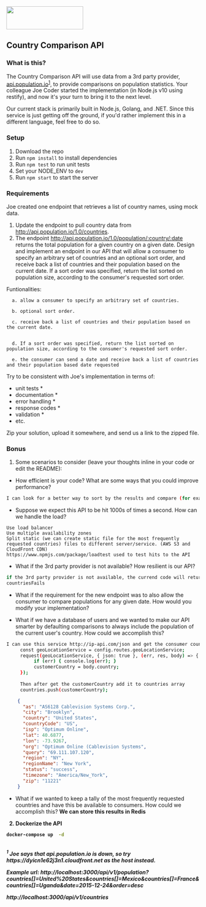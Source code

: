 <img src="atom.png"  width="200" height="60">

## Country Comparison API

### What is this?

The Country Comparison API will use data from a 3rd party provider, [api.population.io](http://api.population.io)<sup>[1](#footnote1)</sup>, to provide comparisons on population statistics.  Your colleague Joe Coder started the implementation (in Node.js v10 using restify), and now it's your turn to bring it to the next level.  

Our current stack is primarily built in Node.js, Golang, and .NET.  Since this service is just getting off the ground, if you'd rather implement this in a different language, feel free to do so.

### Setup

1. Download the repo
2. Run `npm install` to install dependencies
3. Run `npm test` to run unit tests
4. Set your NODE_ENV to `dev`
5. Run `npm start` to start the server

### Requirements

Joe created one endpoint that retrieves a list of country names, using mock data.

1. Update the endpoint to pull country data from http://api.population.io/1.0/countries.
2. The endpoint http://api.population.io/1.0/population/:country/:date returns the total population for a given country on a given date.  Design and implement an endpoint in our API that will allow a consumer to specify an arbitrary set of countries and an optional sort order, and receive back a list of countries and their population based on the current date.  If a sort order was specified, return the list sorted on population size, according to the consumer's requested sort order.

Funtionalities:

      a. allow a consumer to specify an arbitrary set of countries.
      
      b. optional sort order.
      
      c. receive back a list of countries and their population based on the current date.  
      
      
      d. If a sort order was specified, return the list sorted on population size, according to the consumer's requested sort order.
      
      e. the consumer can send a date and receive back a list of countries and their population based date requested


Try to be consistent with Joe's implementation in terms of:
* unit tests *
* documentation * 
* error handling *
* response codes *
* validation *
* etc.

Zip your solution, upload it somewhere, and send us a link to the zipped file.

### Bonus
1. Some scenarios to consider (leave your thoughts inline in your code or edit the README):
  * How efficient is your code?  What are some ways that you could improve performance?
  ```bash
  I can look for a better way to sort by the results and compare (for example).  
  ```
  * Suppose we expect this API to be hit 1000s of times a second.  How can we handle the load?
  ```
  Use load balancer
  Use multiple availability zones
  Split static (we can create static file for the most frequently requested countries) files to different server/service. (AWS S3 and CloudFront CDN)
  https://www.npmjs.com/package/loadtest used to test hits to the API
  ```
  
  * What if the 3rd party provider is not available?  How resilient is our API?
  ```bash
  if the 3rd party provider is not available, the currend code will return a proper message and the countries in 
  countriesFails
  ```
  * What if the requirement for the new endpoint was to also allow the consumer to compare populations for any given date.  How would you modify your implementation?

  * What if we have a database of users and we wanted to make our API smarter by defaulting comparisons to always include the population of the current user's country.  How could we accomplish this?
  ```bash
  I can use this service http://ip-api.com/json and get the consumer country based on the IP
       const geoLocationService = config.routes.geoLocationService;
       request(geoLocationService, { json: true }, (err, res, body) => {
            if (err) { console.log(err); }
            customerCountry = body.country;
       });
       
       Then after get the customerCountry add it to countries array
       countries.push(customerCountry);

  ```
  ```json
      {
        "as": "AS6128 Cablevision Systems Corp.",
        "city": "Brooklyn",
        "country": "United States",
        "countryCode": "US",
        "isp": "Optimum Online",
        "lat": 40.6877,
        "lon": -73.9267,
        "org": "Optimum Online (Cablevision Systems",
        "query": "69.111.107.120",
        "region": "NY",
        "regionName": "New York",
        "status": "success",
        "timezone": "America/New_York",
        "zip": "11221"
      }

  ```
  * What if we wanted to keep a tally of the most frequently requested countries and have this be available to consumers.  How could we accomplish this? 
  <B>We can store this results in Redis <B>

2. Dockerize the API

```bash
docker-compose up  -d
```

<br>
<i><a name="footnote1"><sup>1</sup></a> Joe says that api.population.io is down, so try https://dyicn1e62j3n1.cloudfront.net as the host instead.<i>

<i> Example url: http://localhost:3000/api/v1/population?countries[]=United%20States&countries[]=Mexico&countries[]=France&countries[]=Uganda&date=2015-12-24&order=desc<i>
  
  <i>http://localhost:3000/api/v1/countries</i>
  
